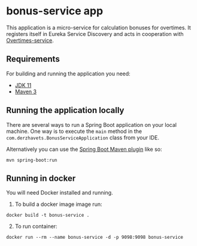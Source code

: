 # bonus-service app

This application is a micro-service for calculation bonuses for overtimes.
It registers itself in Eureka Service Discovery and acts in cooperation with [Overtimes-service](https://github.com/dgm90/spring-cloud-pet/blob/master/overtimes-service/README.md).

## Requirements

For building and running the application you need:

- [JDK 11](https://jdk.java.net/11/)
- [Maven 3](https://maven.apache.org)

## Running the application locally

There are several ways to run a Spring Boot application on your local machine. One way is to execute the `main` method in the `com.derzhavets.BonusServiceApplication` class from your IDE.

Alternatively you can use the [Spring Boot Maven plugin](https://docs.spring.io/spring-boot/docs/current/reference/html/build-tool-plugins-maven-plugin.html) like so:
```
mvn spring-boot:run
```

## Running in docker

You will need Docker installed and running.
1. To build a docker image image run:
```
docker build -t bonus-service . 
```
2. To run container:
```
docker run --rm --name bonus-service -d -p 9098:9098 bonus-service
```